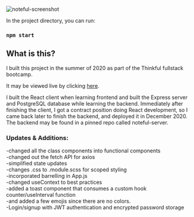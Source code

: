 ![noteful-screenshot](https://drive.google.com/thumbnail?id=1Zla8JqpJKnYGqZy9E5QT_Yq-pOjH0t1I)

In the project directory, you can run:

### `npm start`

## What is this?

I built this project in the summer of 2020 as part of the Thinkful fullstack bootcamp. 

It may be viewed live by clicking [here](https://noteful-deployment.herokuapp.com/).

I built the React client when learning frontend and built the Express server and PostgreSQL database while learning the backend. Immediately after finishing the client, I got a contract position doing React development, so I came back later to finish the backend, and deployed it in December 2020. The backend may be found in a pinned repo called noteful-server.

### Updates & Additions:  
-changed all the class components into functional components  
-changed out the fetch API for axios  
-simplified state updates  
-changes .css to .module.scss for scoped styling  
-incorporated barrelling in App.js  
-changed useContext to best practices  
-added a toast component that consumes a custom hook counter/useInterval function  
-and added a few emojis since there are no colors.  
-Login/signup with JWT authentication and encrypted password storage
